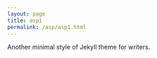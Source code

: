 ```yaml
---
layout: page
title: asp1
permalink: /asp/asp1.html
---
```


Another minimal style of Jekyll theme for writers.
